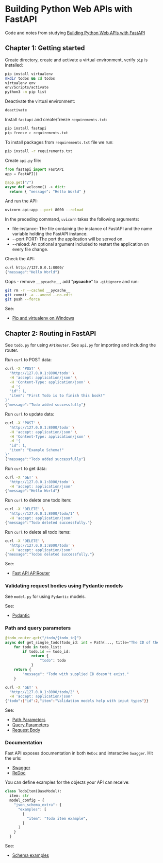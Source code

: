 # Building Python Web APIs with FastAPI

Code and notes from studying [Building Python Web APIs with FastAPI](https://github.com/PacktPublishing/Building-Python-Web-APIs-with-FastAPI)

## Chapter 1: Getting started

Create directory, create and activate a virtual environment, verify `pip` is installed:

```sh
pip install virtualenv
mkdir todos && cd todos
virtualenv env
env/Scripts/activate
python3 -m pip list
```

Deactivate the virtual environment:

```sh
deactivate
```

Install `fastapi` and create/freeze `requirements.txt`:

```sh
pip install fastapi
pip freeze > requirements.txt
```

To install packages from `requirements.txt` file we run:

```sh
pip install -r requirements.txt
```

Create `api.py` file:

```python
from fastapi import FastAPI
app = FastAPI()

@app.get("/")
async def welcome() -> dict:
  return { "message": "Hello World" }
```

And run the API:

```sh
uvicorn api:app --port 8000 --reload
```

In the preceding command, `uvicorn` takes the following arguments:

- file:instance: The file containing the instance of FastAPI and the name variable holding the FastAPI instance.
- --port PORT: The port the application will be served on.
- --reload: An optional argument included to restart the application on every file change.

Check the API:

```sh
curl http://127.0.0.1:8000/
{"message":"Hello World"}
```

Oops - remove `__pycache__`, add "__pycache__" to `.gitignore` and run:

```sh
git rm -r --cached __pycache__
git commit -a --amend --no-edit
git push --force
```

See:

- [Pip and virtualenv on Windows](https://programwithus.com/learn/python/pip-virtualenv-windows)

## Chapter 2: Routing in FastAPI

See `todo.py` for using `APIRouter`. See `api.py` for importing and including the router.

Run `curl` to POST data:

```sh
curl -X 'POST' \
  'http://127.0.0.1:8000/todo' \
  -H 'accept: application/json' \
  -H 'Content-Type: application/json' \
  -d '{
  "id": 1,
  "item": "First Todo is to finish this book!"
}'
{"message":"Todo added successfully"}
```

Run `curl` to update data:

```sh
curl -X 'POST' \
  'http://127.0.0.1:8000/todo' \
  -H 'accept: application/json' \
  -H 'Content-Type: application/json' \
  -d '{
  "id": 1,
  "item": "Example Schema!"
}'
{"message":"Todo added successfully"}
```

Run `curl` to get data:

```sh
curl -X 'GET' \
  'http://127.0.0.1:8000/todo' \
  -H 'accept: application/json'
{"message":"Hello World"}
```

Run `curl` to delete one todo item:

```sh
curl -X 'DELETE' \
  'http://127.0.0.1:8000/todo/1' \
  -H 'accept: application/json'
{"message":"Todo deleted successfully."}
```

Run `curl` to delete all todo items:

```sh
curl -X 'DELETE' \
  'http://127.0.0.1:8000/todo' \
  -H 'accept: application/json'
{"message":"Todos deleted successfully."}
```

See:

- [Fast API APIRouter](https://fastapi.tiangolo.com/tutorial/bigger-applications/#apirouter)

### Validating request bodies using Pydantic models

See `model.py` for using `Pydantic` models.

See:

- [Pydantic](https://docs.pydantic.dev/latest/)

### Path and query parameters

```python
@todo_router.get("/todo/{todo_id}")
async def get_single_todo(todo_id: int = Path(..., title="The ID of the todo to retrieve.")) -> dict:
    for todo in todo_list:
        if todo.id == todo_id:
            return {
                "todo": todo
            }
    return {
        "message": "Todo with supplied ID doesn't exist."
    }
```

```sh
curl -X 'GET' \
  'http://127.0.0.1:8000/todo/2' \
  -H 'accept: application/json'
{"todo":{"id":2,"item":"Validation models help with input types"}}
```

See:

- [Path Parameters](https://fastapi.tiangolo.com/tutorial/path-params/)
- [Query Parameters](https://fastapi.tiangolo.com/tutorial/query-params/)
- [Request Body](https://fastapi.tiangolo.com/tutorial/body/)

### Documentation

Fast API exposes documentation in both `ReDoc` and interactive `Swagger`. Hit the urls:

- [Swagger](http://127.0.0.1:8000/docs)
- [ReDoc](http://127.0.0.1:8000/redoc)

You can define examples for the objects your API can receive:

```python
class TodoItem(BaseModel):
  item: str
  model_config = {
    "json_schema_extra": {
      "examples": [
        {
          "item": "Todo item example",
        }
      ]
    }
  }
```

See:

- [Schema examples](https://fastapi.tiangolo.com/tutorial/schema-extra-example/)
